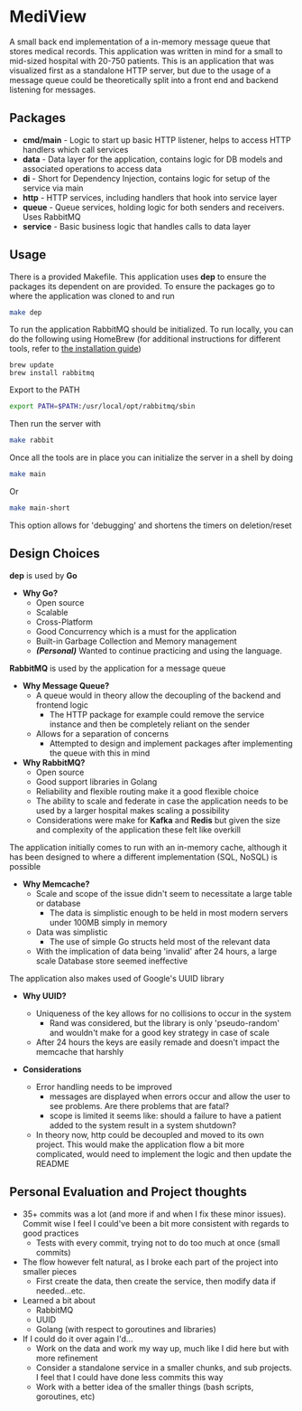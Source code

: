 # MediView
A small back end implementation of a in-memory message queue that stores medical records. 
This application was written in mind for a small to mid-sized hospital with 20-750 patients. 
This is an application that was visualized first as a standalone HTTP server, but due to the 
usage of a message queue could be theoretically split into a front end and backend listening for
messages. 

## Packages

- **cmd/main** - Logic to start up basic HTTP listener, helps to access HTTP handlers which call services
- **data** - Data layer for the application, contains logic for DB models and associated operations to access data
- **di** - Short for Dependency Injection, contains logic for setup of the service via main
- **http** - HTTP services, including handlers that hook into service layer
- **queue** - Queue services, holding logic for both senders and receivers. Uses RabbitMQ
- **service** - Basic business logic that handles calls to data layer

## Usage
There is a provided Makefile. This application uses **dep** to ensure the packages its dependent on
are provided. To ensure the packages go to where the application was cloned to and run

```bash
make dep
```
  
To run the application RabbitMQ should be initialized. To run locally, you can do the following using HomeBrew (for additional instructions for different tools, refer to [the installation guide](https://www.rabbitmq.com/download.html))

```$bash
brew update
brew install rabbitmq
```

Export to the PATH
```bash
export PATH=$PATH:/usr/local/opt/rabbitmq/sbin
```

Then run the server with
```bash
make rabbit
```

Once all the tools are in place you can initialize the server in a shell by doing
```bash
make main
```
Or
```bash
make main-short 
```
This option allows for 'debugging' and shortens the timers on deletion/reset

## Design Choices
**dep** is used by **Go**
 - **Why Go?**
    - Open source
    - Scalable
    - Cross-Platform
    - Good Concurrency which is a must for the application
    - Built-in Garbage Collection and Memory management
    - ***(Personal)*** Wanted to continue practicing and using the language. 

**RabbitMQ** is used by the application for a message queue
 - **Why Message Queue?**
    - A queue would in theory allow the decoupling of the backend and frontend logic
        - The HTTP package for example could remove the service instance and then be completely reliant on the sender
    - Allows for a separation of concerns
        - Attempted to design and implement packages after implementing the queue with this in mind
 - **Why RabbitMQ?**
    - Open source
    - Good support libraries in Golang
    - Reliability and flexible routing make it a good flexible choice
    - The ability to scale and federate in case the application needs to be used by a larger hospital makes scaling a possibility
    - Considerations were make for **Kafka** and **Redis** but given the size and complexity of the application these felt like overkill
  
The application initially comes to run with an in-memory cache, although it has been designed to where a different implementation (SQL, NoSQL) is possible
 - **Why Memcache?**
    - Scale and scope of the issue didn't seem to necessitate a large table or database
        - The data is simplistic enough to be held in most modern servers under 100MB simply in memory
    - Data was simplistic
        - The use of simple Go structs held most of the relevant data
    - With the implication of data being 'invalid' after 24 hours, a large scale Database store seemed ineffective

The application also makes used of Google's UUID library
 - **Why UUID?**
    - Uniqueness of the key allows for no collisions to occur in the system
        - Rand was considered, but the library is only 'pseudo-random' and wouldn't make for a good key strategy in case of scale
    - After 24 hours the keys are easily remade and doesn't impact the memcache that harshly 

 - **Considerations**
    - Error handling needs to be improved
        - messages are displayed when errors occur and allow the user to see problems. Are there problems that are fatal?
        - scope is limited it seems like: should a failure to have a patient added to the system result in a system shutdown?  
    - In theory now, http could be decoupled and moved to its own project. This would make the application flow a bit more complicated, would need to implement the logic and then update the README
  
## Personal Evaluation and Project thoughts
 - 35+ commits was a lot (and more if and when I fix these minor issues). Commit wise I feel I could've been a bit more consistent with regards to good practices
    - Tests with every commit, trying not to do too much at once (small commits)
 - The flow however felt natural, as I broke each part of the project into smaller pieces
    - First create the data, then create the service, then modify data if needed...etc.
 - Learned a bit about
    - RabbitMQ
    - UUID
    - Golang (with respect to goroutines and libraries)
 - If I could do it over again I'd...
    - Work on the data and work my way up, much like I did here but with more refinement
    - Consider a standalone service in a smaller chunks, and sub projects. I feel that I could have done less commits this way
    - Work with a better idea of the smaller things (bash scripts, goroutines, etc)